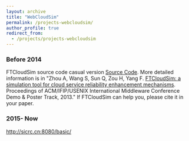 ```yaml
---
layout: archive
title: "WebCloudSim"
permalink: /projects-webcloudsim/
author_profile: true
redirect_from:
  - /projects/projects-webcloudsim
---
```


### Before 2014

FTCloudSim source code casual version [Source Code](../files/1.php?file=FTCloudSim.zip). More detailed information is in "Zhou A, Wang S, Sun Q, Zou H, Yang F. [FTCloudSim: a simulation tool for cloud service reliability enhancement mechanisms](../files/FTCLOUDSIMdemo.pdf). Proceedings of ACM/IFIP/USENIX International Middleware Conference Demo & Poster Track, 2013." If FTCloudSim can help you, please cite it in your paper.

### 2015- Now

http://sicrc.cn:8080/basic/
